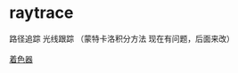 # raytrace
路径追踪 光线跟踪 （蒙特卡洛积分方法 现在有问题，后面来改） 
<br/>
<br/>
<a href="https://github.com/1337968347/raytrace/blob/main/src/assets/shader/raytrace.frag">着色器</a> 
